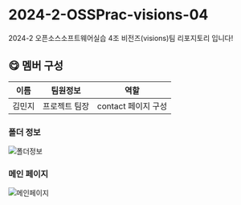 # 2024-2-OSSPrac-visions-04
2024-2 오픈소스소프트웨어실습 4조 비전즈(visions)팀 리포지토리 입니다!

## 😋 멤버 구성

| 이름 | 팀원정보 | 역할 | 
|------|---|---|
| 김민지 | 프로젝트 팀장 |contact 페이지 구성 |






### 폴더 정보
<img src="https://github.com/user-attachments/assets/c6934e3e-aaf1-40f6-af3a-cdffc969c965" alt="폴더정보">

### 메인 페이지
<img src="https://github.com/user-attachments/assets/338ab326-729e-436b-b385-c67810b908af" alt="메인페이지">
